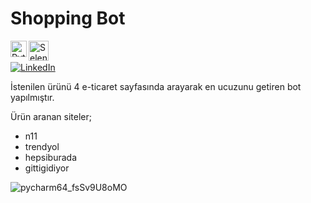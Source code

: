 # Shopping Bot

[<img align="left" alt="Python" width="26px" src="https://upload.wikimedia.org/wikipedia/commons/thumb/c/c3/Python-logo-notext.svg/1200px-Python-logo-notext.svg.png" />][python]
[<img align="left" alt="Selenium" width="32px" src="https://seeklogo.com/images/S/selenium-logo-DB9103D7CF-seeklogo.com.png" />][selenium]


<br><br>
[![LinkedIn](https://img.shields.io/badge/LinkedIn-blue?style=flat&logo=linkedin)](https://www.linkedin.com/in/furkan-kaya-782888229/)
<br>


İstenilen ürünü 4 e-ticaret sayfasında arayarak en ucuzunu getiren bot yapılmıştır.

Ürün aranan siteler;
* n11
* trendyol
* hepsiburada
* gittigidiyor



![pycharm64_fsSv9U8oMO](https://user-images.githubusercontent.com/100238138/167298557-6027c190-805e-472e-bd2d-7bbec33936f8.png)


[python]: https://www.python.org/
[selenium]: https://www.selenium.dev/
